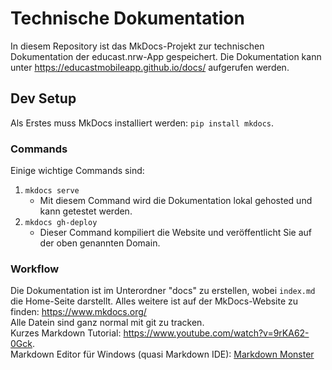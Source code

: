 # Technische Dokumentation

In diesem Repository ist das MkDocs-Projekt zur technischen Dokumentation der educast.nrw-App gespeichert. Die Dokumentation kann unter https://educastmobileapp.github.io/docs/ aufgerufen werden.

## Dev Setup
Als Erstes muss MkDocs installiert werden:
`pip install mkdocs`.

### Commands
Einige wichtige Commands sind:

1. `mkdocs serve` 
    - Mit diesem Command wird die Dokumentation lokal gehosted und kann getestet werden.
2. `mkdocs gh-deploy` 
    - Dieser Command kompiliert die Website und veröffentlicht Sie auf der oben genannten Domain.

### Workflow
Die Dokumentation ist im Unterordner "docs" zu erstellen, wobei `index.md` die Home-Seite darstellt.
Alles weitere ist auf der MkDocs-Website zu finden: https://www.mkdocs.org/  
Alle Datein sind ganz normal mit git zu tracken.  
Kurzes Markdown Tutorial: https://www.youtube.com/watch?v=9rKA62-0Gck.  
Markdown Editor für Windows (quasi Markdown IDE): [Markdown Monster](https://markdownmonster.west-wind.com/download)